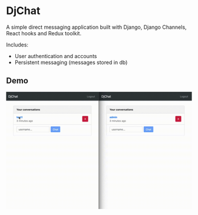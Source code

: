 # DjChat

A simple direct messaging application built with Django, Django Channels, React hooks and Redux toolkit.

Includes:

- User authentication and accounts
- Persistent messaging (messages stored in db)

## Demo

![demo_gif](demo.gif)
